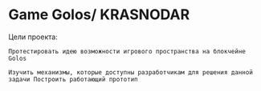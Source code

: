 <h1>Game Golos/ KRASNODAR</h1>
<p>
    Цели проекта:

    Протестировать идею возможности игрового пространства на блокчейне Golos 

    Изучить механизмы, которые доступны разработчикам для решения данной задачи Построить работающий прототип
</p>

